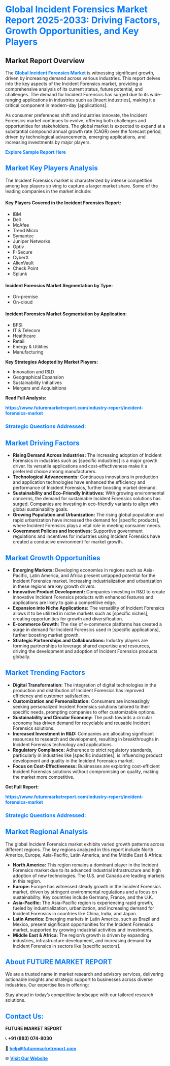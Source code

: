 <h1 style="color: #007BFF;">Global Incident Forensics Market Report 2025-2033: Driving Factors, Growth Opportunities, and Key Players</h1>

<section id="overview">
<h2>Market Report Overview</h2>
<p>The <a href="https://www.futuremarketreport.com/industry-report/incident-forensics-market" style="color: #007BFF; text-decoration: none;"><strong>Global Incident Forensics Market</strong></a> is witnessing significant growth, driven by increasing demand across various industries. This report delves into the key aspects of the Incident Forensics market, providing a comprehensive analysis of its current status, future potential, and challenges. The demand for Incident Forensics has surged due to its wide-ranging applications in industries such as [insert industries], making it a critical component in modern-day [applications].</p>
<p>As consumer preferences shift and industries innovate, the Incident Forensics market continues to evolve, offering both challenges and opportunities for stakeholders. The global market is expected to expand at a substantial compound annual growth rate (CAGR) over the forecast period, driven by technological advancements, emerging applications, and increasing investments by major players.</p>
</section>

<section id="overview">
<p><a href="https://www.futuremarketreport.com/request-sample/reportId=108469" style="color: #007BFF; text-decoration: none;"><strong>Explore Sample Report Here</strong></a></p>
</section>

<section id="key-players">
<h2 style="color: #007BFF;">Market Key Players Analysis</h2>
<p>The Incident Forensics market is characterized by intense competition among key players striving to capture a larger market share. Some of the leading companies in the market include:</p>
<h4>Key Players Covered in the Incident Forensics Report:</h4>
<ul><li>IBM</li><li>Dell</li><li>McAfee</li><li>Trend Micro</li><li>Symantec</li><li>Juniper Networks</li><li>Optiv</li><li>F-Secure</li><li>CyberX</li><li>AlienVault</li><li>Check Point</li><li>Splunk</li></ul>
<h4>Incident Forensics Market Segmentation by Type:</h4>
<ul><li>On-premise</li><li>On-cloud</li></ul>

<h4>Incident Forensics Market Segmentation by Application:</h4>
<ul><li>BFSI</li><li>IT &amp; Telecom</li><li>Healthcare</li><li>Retail</li><li>Energy &amp; Utilities</li><li>Manufacturing</li></ul>
<p><strong>Key Strategies Adopted by Market Players:</strong></p>
<ul>
<li>Innovation and R&D</li>
<li>Geographical Expansion</li>
<li>Sustainability Initiatives</li>
<li>Mergers and Acquisitions</li>
</ul>
</section>

<section>
<p><strong>Read Full Analysis: </strong></p><a href="https://www.futuremarketreport.com/industry-report/incident-forensics-market" style="color: #007BFF; text-decoration: none;"><strong>https://www.futuremarketreport.com/industry-report/incident-forensics-market</strong></a>
<h3 style="color: #007BFF;">Strategic Questions Addressed:</h3>
</section>

<section id="driving-factors">
<h2 style="color: #007BFF;">Market Driving Factors</h2>
<ul>
<li><strong>Rising Demand Across Industries:</strong> The increasing adoption of Incident Forensics in industries such as [specific industries] is a major growth driver. Its versatile applications and cost-effectiveness make it a preferred choice among manufacturers.</li>
<li><strong>Technological Advancements:</strong> Continuous innovations in production and application technologies have enhanced the efficiency and performance of Incident Forensics, further boosting market demand.</li>
<li><strong>Sustainability and Eco-Friendly Initiatives:</strong> With growing environmental concerns, the demand for sustainable Incident Forensics solutions has surged. Companies are investing in eco-friendly variants to align with global sustainability goals.</li>
<li><strong>Growing Population and Urbanization:</strong> The rising global population and rapid urbanization have increased the demand for [specific products], where Incident Forensics plays a vital role in meeting consumer needs.</li>
<li><strong>Government Policies and Incentives:</strong> Supportive government regulations and incentives for industries using Incident Forensics have created a conducive environment for market growth.</li>
</ul>
</section>

<section id="growth-opportunities">
<h2 style="color: #007BFF;">Market Growth Opportunities</h2>
<ul>
<li><strong>Emerging Markets:</strong> Developing economies in regions such as Asia-Pacific, Latin America, and Africa present untapped potential for the Incident Forensics market. Increasing industrialization and urbanization in these regions are key growth drivers.</li>
<li><strong>Innovative Product Development:</strong> Companies investing in R&D to create innovative Incident Forensics products with enhanced features and applications are likely to gain a competitive edge.</li>
<li><strong>Expansion into Niche Applications:</strong> The versatility of Incident Forensics allows it to be utilized in niche markets such as [specific niches], creating opportunities for growth and diversification.</li>
<li><strong>E-commerce Growth:</strong> The rise of e-commerce platforms has created a surge in demand for Incident Forensics used in [specific applications], further boosting market growth.</li>
<li><strong>Strategic Partnerships and Collaborations:</strong> Industry players are forming partnerships to leverage shared expertise and resources, driving the development and adoption of Incident Forensics products globally.</li>
</ul>
</section>

<section id="trending-factors">
<h2 style="color: #007BFF;">Market Trending Factors</h2>
<ul>
<li><strong>Digital Transformation:</strong> The integration of digital technologies in the production and distribution of Incident Forensics has improved efficiency and customer satisfaction.</li>
<li><strong>Customization and Personalization:</strong> Consumers are increasingly seeking personalized Incident Forensics solutions tailored to their specific needs, prompting companies to offer customizable options.</li>
<li><strong>Sustainability and Circular Economy:</strong> The push towards a circular economy has driven demand for recyclable and reusable Incident Forensics solutions.</li>
<li><strong>Increased Investment in R&D:</strong> Companies are allocating significant resources to research and development, resulting in breakthroughs in Incident Forensics technology and applications.</li>
<li><strong>Regulatory Compliance:</strong> Adherence to strict regulatory standards, particularly in industries like [specific industries], is influencing product development and quality in the Incident Forensics market.</li>
<li><strong>Focus on Cost-Effectiveness:</strong> Businesses are exploring cost-efficient Incident Forensics solutions without compromising on quality, making the market more competitive.</li>
</ul>
</section>

<section>
<p><strong>Get Full Report: </strong></p><a href="https://www.futuremarketreport.com/industry-report/incident-forensics-market" style="color: #007BFF; text-decoration: none;"><strong>https://www.futuremarketreport.com/industry-report/incident-forensics-market</strong></a>
<h3 style="color: #007BFF;">Strategic Questions Addressed:</h3>
</section>


<section id="regional-analysis">
<h2 style="color: #007BFF;">Market Regional Analysis</h2>
<p>The global Incident Forensics market exhibits varied growth patterns across different regions. The key regions analyzed in this report include North America, Europe, Asia-Pacific, Latin America, and the Middle East & Africa:</p>
<ul>
<li><strong>North America:</strong> This region remains a dominant player in the Incident Forensics market due to its advanced industrial infrastructure and high adoption of new technologies. The U.S. and Canada are leading markets in this region.</li>
<li><strong>Europe:</strong> Europe has witnessed steady growth in the Incident Forensics market, driven by stringent environmental regulations and a focus on sustainability. Key countries include Germany, France, and the U.K.</li>
<li><strong>Asia-Pacific:</strong> The Asia-Pacific region is experiencing rapid growth, fueled by industrialization, urbanization, and increasing demand for Incident Forensics in countries like China, India, and Japan.</li>
<li><strong>Latin America:</strong> Emerging markets in Latin America, such as Brazil and Mexico, present significant opportunities for the Incident Forensics market, supported by growing industrial activities and investments.</li>
<li><strong>Middle East & Africa:</strong> The region’s growth is driven by expanding industries, infrastructure development, and increasing demand for Incident Forensics in sectors like [specific sectors].</li>
</ul>
</section>

<footer>
<h2 style="color: #007BFF;">About FUTURE MARKET REPORT</h2>
<p>We are a trusted name in market research and advisory services, delivering actionable insights and strategic support to businesses across diverse industries. Our expertise lies in offering:</p>

<p>Stay ahead in today’s competitive landscape with our tailored research solutions.</p>

<h2 style="color: #007BFF;">Contact Us:</h2>
<p><strong>FUTURE MARKET REPORT</strong></p>
<p>📞 <strong>+91 (883) 074-8030</strong></p>
<p>📧 <strong><a href="mailto:help@futuremarketreport.com" style="color: #007BFF;">help@futuremarketreport.com</a></strong></p>
<p>🌐 <strong><a href="https://www.futuremarketreport.com/" style="color: #007BFF;">Visit Our Website</a></strong></p>
</footer>
